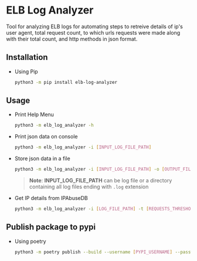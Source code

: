 # ELB Log Analyzer

Tool for analyzing ELB logs for automating steps to retreive details of ip's user agent, total request count, to which urls requests were made along with their total count, and http methods in json format.

## Installation

- Using Pip

    ```bash
    python3 -m pip install elb-log-analyzer
    ```

## Usage

- Print Help Menu

    ```bash
    python3 -m elb_log_analyzer -h
    ```

- Print json data on console

    ```bash
    python3 -m elb_log_analyzer -i [INPUT_LOG_FILE_PATH]
    ```

- Store json data in a file

    ```bash
    python3 -m elb_log_analyzer -i [INPUT_LOG_FILE_PATH] -o [OUTPUT_FILE_PATH]
    ```

    > **Note**: **INPUT_LOG_FILE_PATH** can be log file or a directory containing all log files ending with `.log` extension

- Get IP details from IPAbuseDB

    ```bash
    python3 -m elb_log_analyzer -i [LOG_FILE_PATH] -t [REQUESTS_THRESHOLD_VALUE] -k [IP_ABUSE_DB_API_KEY] -o [OUTPUT_FILE_PATH]
    ```

## Publish package to pypi

- Using poetry

    ```bash
    python3 -m poetry publish --build --username [PYPI_USERNAME] --password [PYPI_PASSWORD]
    ```
